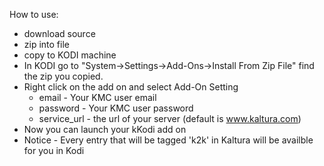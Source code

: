 How to use:
* download source
* zip into file
* copy to KODI machine
* In KODI go to "System->Settings->Add-Ons->Install From Zip File" find the zip you copied.
* Right click on the add on and select Add-On Setting
  *   email - Your KMC user email
  *   password - Your KMC user password
  *   service_url - the url of your server (default is www.kaltura.com)
* Now you can launch your kKodi add on
* Notice - Every entry that will be tagged 'k2k' in Kaltura will be availble for you in Kodi

